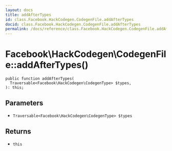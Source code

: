 ```yaml
---
layout: docs
title: addAfterTypes
id: class.Facebook.HackCodegen.CodegenFile.addAfterTypes
docid: class.Facebook.HackCodegen.CodegenFile.addAfterTypes
permalink: /docs/reference/class.Facebook.HackCodegen.CodegenFile.addAfterTypes/
---
```

# Facebook\\HackCodegen\\CodegenFile::addAfterTypes()




``` Hack
public function addAfterTypes(
  Traversable<Facebook\HackCodegen\CodegenType> $types,
): this;
```




## Parameters




* ` Traversable<Facebook\HackCodegen\CodegenType> $types `




## Returns




- ` this `